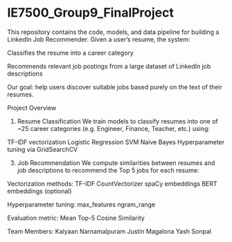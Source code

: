 # IE7500_Group9_FinalProject

This repository contains the code, models, and data pipeline for building a LinkedIn Job Recommender. Given a user’s resume, the system:

Classifies the resume into a career category

Recommends relevant job postings from a large dataset of LinkedIn job descriptions

Our goal: help users discover suitable jobs based purely on the text of their resumes.


Project Overview
1. Resume Classification
We train models to classify resumes into one of ~25 career categories (e.g. Engineer, Finance, Teacher, etc.) using:

TF-IDF vectorization
Logistic Regression
SVM
Naive Bayes
Hyperparameter tuning via GridSearchCV

3. Job Recommendation
We compute similarities between resumes and job descriptions to recommend the Top 5 jobs for each resume:

Vectorization methods:
TF-IDF
CountVectorizer
spaCy embeddings
BERT embeddings (optional)

Hyperparameter tuning:
max_features
ngram_range

Evaluation metric:
Mean Top-5 Cosine Similarity

Team Members:
Kalyaan Narnamalpuram
Justin Magalona
Yash Sonpal

